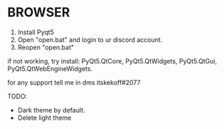# BROWSER
1. Install Pyqt5
2. Open "open.bat" and login to ur discord account.
3. Reopen "open.bat"


if not working, try install:
PyQt5.QtCore,
PyQt5.QtWidgets,
PyQt5.QtGui,
PyQt5.QtWebEngineWidgets.

for any support tell me in dms itskekoff#2077

TODO:
- Dark theme by default.
- Delete light theme
